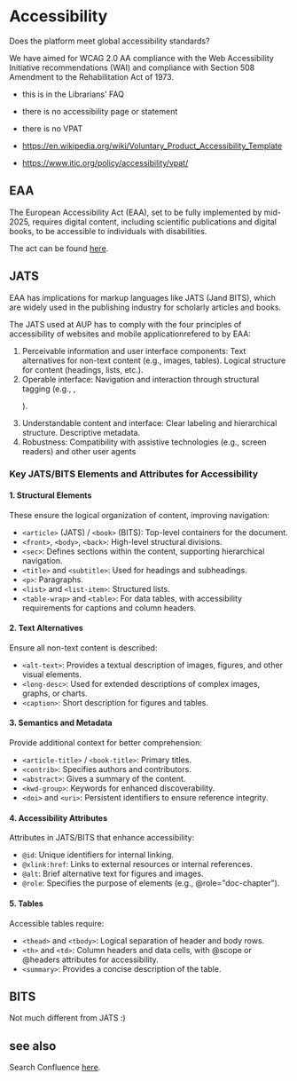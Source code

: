 # Accessibility

Does the platform meet global accessibility standards?

We have aimed for WCAG 2.0 AA compliance with the Web Accessibility Initiative recommendations (WAI) and compliance with Section 508 Amendment to the Rehabilitation Act of 1973.

- this is in the Librarians' FAQ
- there is no accessibility page or statement
- there is no VPAT

- https://en.wikipedia.org/wiki/Voluntary_Product_Accessibility_Template
- https://www.itic.org/policy/accessibility/vpat/


##  EAA
The European Accessibility Act (EAA), set to be fully implemented by mid-2025, requires digital content, including scientific publications and digital books, to be accessible to individuals with disabilities. 

The act can be found [here](https://eur-lex.europa.eu/legal-content/EN/TXT/?uri=CELEX%3A32019L0882).

## JATS
EAA has implications for markup languages like JATS (Jand BITS), which are widely used in the publishing industry for scholarly articles and books.

The JATS used at AUP has to comply with the four principles of accessibility of websites and mobile applicationrefered to by EAA:

1. Perceivable information and user interface components: Text alternatives for non-text content (e.g., images, tables). Logical structure for content (headings, lists, etc.).
2. Operable interface: Navigation and interaction through structural tagging (e.g., <sec>, <p>).
3. Understandable content and interface: Clear labeling and hierarchical structure. Descriptive metadata.
4. Robustness: Compatibility with assistive technologies (e.g., screen readers) and other user agents

<!--
1. perceivability, meaning that information and user interface components must be presentable to users in ways they
can perceive;
2. operability, meaning that user interface components and navigation must be operable;
3. understandability, meaning that information and the operation of the user interface must be understandable;
4. robustness, meaning that content must be robust enough to be interpreted reliably by a wide variety of user agents, including assistive technologies.
-->

### Key JATS/BITS Elements and Attributes for Accessibility

#### 1. Structural Elements
These ensure the logical organization of content, improving navigation:

- `<article>` (JATS) / `<book>` (BITS): Top-level containers for the document.
- `<front>`, `<body>`, `<back>`: High-level structural divisions.
- `<sec>`: Defines sections within the content, supporting hierarchical navigation.
- `<title>` and `<subtitle>`: Used for headings and subheadings.
- `<p>`: Paragraphs.
- `<list>` and `<list-item>`: Structured lists.
- `<table-wrap>` and `<table>`: For data tables, with accessibility requirements for captions and column headers.

#### 2. Text Alternatives
Ensure all non-text content is described:

- `<alt-text>`: Provides a textual description of images, figures, and other visual elements.
- `<long-desc>`: Used for extended descriptions of complex images, graphs, or charts.
- `<caption>`: Short description for figures and tables.

#### 3. Semantics and Metadata
Provide additional context for better comprehension:

- `<article-title>` / `<book-title>`: Primary titles.
- `<contrib>`: Specifies authors and contributors.
- `<abstract>`: Gives a summary of the content.
- `<kwd-group>`: Keywords for enhanced discoverability.
- `<doi>` and `<uri>`: Persistent identifiers to ensure reference integrity.

#### 4. Accessibility Attributes
Attributes in JATS/BITS that enhance accessibility:

- `@id`: Unique identifiers for internal linking.
- `@xlink:href`: Links to external resources or internal references.
- `@alt`: Brief alternative text for figures and images.
- `@role`: Specifies the purpose of elements (e.g., @role="doc-chapter").

#### 5. Tables
Accessible tables require:

- `<thead>` and `<tbody>`: Logical separation of header and body rows.
- `<th>` and `<td>`: Column headers and data cells, with @scope or @headers attributes for accessibility.
- `<summary>`: Provides a concise description of the table.


## BITS
Not much different from JATS :)


## see also
Search Confluence [here](https://confluence.ingenta.com/confluence/dosearchsite.action?cql=siteSearch+~+%22accessibility%22&queryString=accessibility).
